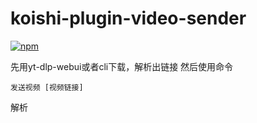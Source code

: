 # koishi-plugin-video-sender

[
![npm](https://img.shields.io/npm/v/koishi-plugin-video-sender?style=flat-square)
](https://www.npmjs.com/package/koishi-plugin-video-sender)

先用yt-dlp-webui或者cli下载，解析出链接
然后使用命令  
```
发送视频 [视频链接]
```
解析
